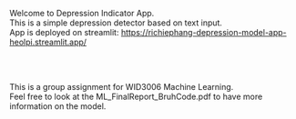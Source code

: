 Welcome to Depression Indicator App.
<br/> 
This is a simple depression detector based on text input.
<br/> 
App is deployed on streamlit: 
https://richiephang-depression-model-app-heolpi.streamlit.app/

<br/> 
<br/> 

This is a group assignment for WID3006 Machine Learning.
<br/> 
Feel free to look at the ML_FinalReport_BruhCode.pdf to have more information on the model.
